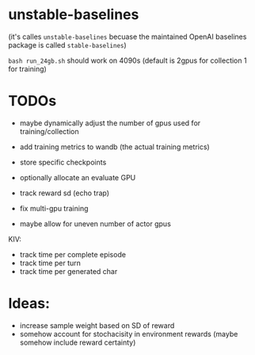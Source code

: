 # unstable-baselines
(it's calles `unstable-baselines` becuase the maintained OpenAI baselines package is called `stable-baselines`)



`bash run_24gb.sh` should work on 4090s (default is 2gpus for collection 1 for training) 

# TODOs

<!-- - make num train gpus more flexible (i.e. 1-n) -->
<!-- - create warning if not all gpus are used -->
<!-- - track invalid move rate -->
<!-- - better default name for wandb run -->
<!-- - keep track of win-rate by pid -->
<!-- - make sure to only submit the final action (i.e. add action extraction logic) -->
<!-- - add format reward -->
<!-- - add standard formatting options -->
<!-- - add eval metrics to wandb -->
<!-- - store sample CoTs -->
<!-- - add a moving-average tracker and add tau/ma for both the wandb tracking -->
<!-- - dynamically collect eval episodes in parallel -->



- maybe dynamically adjust the number of gpus used for training/collection
- add training metrics to wandb (the actual training metrics)
- store specific checkpoints

- optionally allocate an evaluate GPU

- track reward sd (echo trap)


- fix multi-gpu training
- maybe allow for uneven number of actor gpus





KIV:
- track time per complete episode
- track time per turn
- track time per generated char




# Ideas:
- increase sample weight based on SD of reward 
- somehow account for stochacisity in environment rewards (maybe somehow include reward certainty)